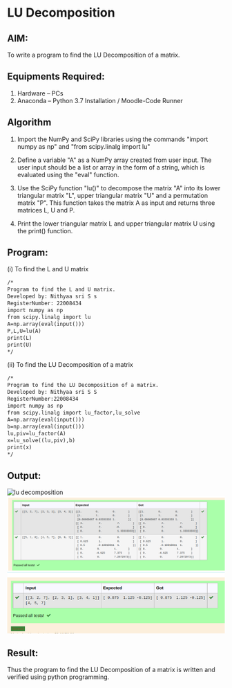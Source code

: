 # LU Decomposition 

## AIM:
To write a program to find the LU Decomposition of a matrix.

## Equipments Required:
1. Hardware – PCs
2. Anaconda – Python 3.7 Installation / Moodle-Code Runner

## Algorithm
1. Import the NumPy and SciPy libraries using the commands "import numpy as np" and "from scipy.linalg import lu"

2. Define a variable "A" as a NumPy array created from user input. The user input should be a list or array in the form of a string, which is evaluated using the "eval" function.

3. Use the SciPy function "lu()" to decompose the matrix "A" into its lower triangular matrix "L", upper triangular matrix "U" and a permutation matrix "P". This function takes the matrix A as input and returns three matrices L, U and P.

4. Print the lower triangular matrix L and upper triangular matrix U using the print() function.


## Program:
(i) To find the L and U matrix
```
/*
Program to find the L and U matrix.
Developed by: Nithyaa sri S s
RegisterNumber: 22008434
import numpy as np
from scipy.linalg import lu
A=np.array(eval(input()))
P,L,U=lu(A)
print(L)
print(U)
*/
```
(ii) To find the LU Decomposition of a matrix
```
/*
Program to find the LU Decomposition of a matrix.
Developed by: Nithyaa sri S S
RegisterNumber:22008434
import numpy as np
from scipy.linalg import lu_factor,lu_solve
A=np.array(eval(input()))
b=np.array(eval(input()))
lu,piv=lu_factor(A)
x=lu_solve((lu,piv),b)
print(x) 
*/
```

## Output:
![lu decomposition]()
![](luout1.png)
![](luout2.png)


## Result:
Thus the program to find the LU Decomposition of a matrix is written and verified using python programming.


